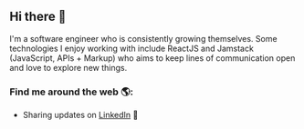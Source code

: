 ## Hi there 👋

<!--
**GagandeepSidhu/GagandeepSidhu** is a ✨ _special_ ✨ repository because its `README.md` (this file) appears on your GitHub profile.

Here are some ideas to get you started:

- 🔭 I’m currently working on ...
- 🌱 I’m currently learning ...
- 👯 I’m looking to collaborate on ...
- 🤔 I’m looking for help with ...
- 💬 Ask me about ...
- 📫 How to reach me: ...
- 😄 Pronouns: ...
- ⚡ Fun fact: ...
-->

I'm a software engineer who is consistently growing themselves. Some technologies I enjoy working with include ReactJS and Jamstack (JavaScript, APIs + Markup) who aims to keep lines of communication open and love to explore new things.

### Find me around the web 🌎:
- Sharing updates on <a href="https://www.linkedin.com/in/gagan-sidhu/">LinkedIn</a> 💼
